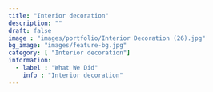 ```yaml
---
title: "Interior decoration"
description: ""
draft: false
image : "images/portfolio/Interior Decoration (26).jpg"
bg_image: "images/feature-bg.jpg"
category: [ "Interior decoration"]
information:
  - label : "What We Did"
    info : "Interior decoration"
---
```



